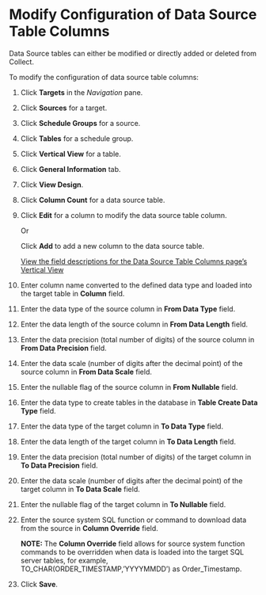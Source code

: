 # Modify Configuration of Data Source Table Columns

Data Source tables can either be modified or directly added or deleted
from Collect.

To modify the configuration of data source table columns:

1.  Click <span style="font-weight: bold;">Targets</span> in the
    <span style="font-style: italic;">Navigation</span> pane.

2.  Click <span style="font-weight: bold;">Sources</span> for a target.

3.  Click <span style="font-weight: bold;">Schedule Groups</span> for a
    source.

4.  Click <span style="font-weight: bold;">Tables</span> for a schedule
    group.

5.  Click <span style="font-weight: bold;">Vertical View</span> for a
    table.

6.  Click <span style="font-weight: bold;">General Information</span>
    tab.

7.  Click <span style="font-weight: bold;">View Design</span>.

8.  Click <span style="font-weight: bold;">Column Count</span> for a
    data source table.

9.  Click <span style="font-weight: bold;">Edit</span> for a column to
    modify the data source table column.
    
    Or
    
    Click <span style="font-weight: bold;">Add</span> to add a new
    column to the data source table.
    
    [View the field descriptions for the Data Source Table Columns
    page’s Vertical
    View](../Page_Desc/Data_Source_Table_Columns_H.htm#Data_Source_Table1)

10. Enter column name converted to the defined data type and loaded into
    the target table in <span style="font-weight: bold;">Column</span>
    field.

11. Enter the data type of the source column in
    <span style="font-weight: bold;">From Data Type</span> field.

12. Enter the data length of the source column in
    <span style="font-weight: bold;">From Data Length</span> field.

13. Enter the data precision (total number of digits) of the source
    column in <span style="font-weight: bold;">From Data
    Precision</span> field.

14. Enter the data scale (number of digits after the decimal point) of
    the source column in <span style="font-weight: bold;">From Data
    Scale</span> field.

15. Enter the nullable flag of the source column in
    <span style="font-weight: bold;">From Nullable</span> field.

16. Enter the data type to create tables in the database in
    <span style="font-weight: bold;">Table Create Data Type</span>
    field.

17. Enter the data type of the target column in
    <span style="font-weight: bold;">To Data Type</span> field.

18. Enter the data length of the target column in
    <span style="font-weight: bold;">To Data Length</span> field.

19. Enter the data precision (total number of digits) of the target
    column in <span style="font-weight: bold;">To Data Precision</span>
    field.

20. Enter the data scale (number of digits after the decimal point) of
    the target column in <span style="font-weight: bold;">To Data
    Scale</span> field.

21. Enter the nullable flag of the target column in
    <span style="font-weight: bold;">To Nullable</span> field.

22. Enter the source system SQL function or command to download data
    from the source in <span style="font-weight: bold;">Column
    Override</span> field.
    
    **NOTE:** The <span style="font-weight: bold;">Column
    Override</span> field allows for source system function commands to
    be overridden when data is loaded into the target SQL server tables,
    for example, TO\_CHAR(ORDER\_TIMESTAMP,’YYYYMMDD’) as
    Order\_Timestamp.

23. Click <span style="font-weight: bold;">Save</span>.
